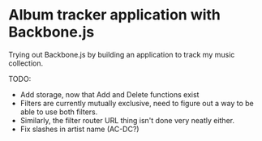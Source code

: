 Album tracker application with Backbone.js
==================

Trying out Backbone.js by building an application to track my music collection.

TODO:

- Add storage, now that Add and Delete functions exist
- Filters are currently mutually exclusive, need to figure out a way to be able to use both filters.
- Similarly, the filter router URL thing isn't done very neatly either.
- Fix slashes in artist name (AC-DC?)